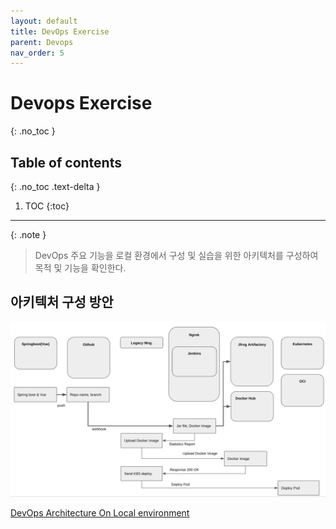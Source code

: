 ```yaml
---
layout: default
title: DevOps Exercise 
parent: Devops
nav_order: 5
---
```





# Devops Exercise
{: .no_toc }

## Table of contents
{: .no_toc .text-delta }

1. TOC
{:toc}

---


{: .note }
> DevOps 주요 기능을 로컬 환경에서 구성 및 실습을 위한 아키텍처를 구성하여 목적 및 기능을 확인한다.


## 아키텍처 구성 방안

![](/assets/images/mydevopsarch.png)

[DevOps Architecture On Local environment](https://docs.google.com/presentation/d/1WTRT2jTE8wY92JFQjKV0aHk6835C_8lfZ8vID4O33PQ/edit#slide=id.p)